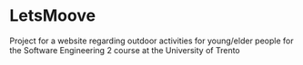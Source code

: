 # LetsMoove

Project for a website regarding outdoor activities for young/elder people for the Software Engineering 2 course at the University of Trento
